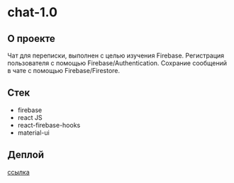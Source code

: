 # chat-1.0

## О проекте

Чат для переписки, выполнен с целью изучения Firebase. Регистрация пользователя с помощью Firebase/Authentication. Сохрание сообщений в чате с помощью Firebase/Firestore.

## Стек

- firebase
- react JS
- react-firebase-hooks
- material-ui

## Деплой

[ссылка](https://chat-1-0.vercel.app/chat)
